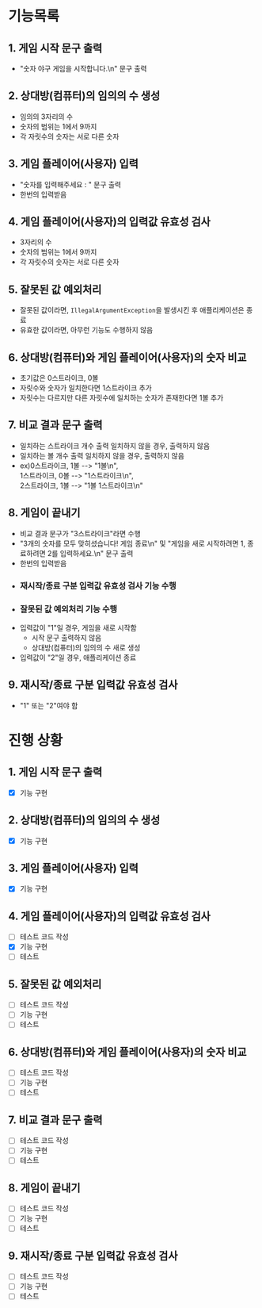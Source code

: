 # 기능목록

## 1. 게임 시작 문구 출력

- "숫자 야구 게임을 시작합니다.\n" 문구 출력

## 2. 상대방(컴퓨터)의 임의의 수 생성

- 임의의 3자리의 수
- 숫자의 범위는 1에서 9까지
- 각 자릿수의 숫자는 서로 다른 숫자

## 3. 게임 플레이어(사용자) 입력

- "숫자를 입력해주세요 : " 문구 출력
- 한번의 입력받음

## 4. 게임 플레이어(사용자)의 입력값 유효성 검사

- 3자리의 수
- 숫자의 범위는 1에서 9까지
- 각 자릿수의 숫자는 서로 다른 숫자

## 5. 잘못된 값 예외처리

- 잘못된 값이라면, `IllegalArgumentException`을 발생시킨 후 애플리케이션은 종료
- 유효한 값이라면, 아무런 기능도 수행하지 않음

## 6. 상대방(컴퓨터)와 게임 플레이어(사용자)의 숫자 비교

- 초기값은 0스트라이크, 0볼
- 자릿수와 숫자가 일치한다면 1스트라이크 추가
- 자릿수는 다르지만 다른 자릿수에 일치하는 숫자가 존재한다면 1볼 추가

## 7. 비교 결과 문구 출력

- 일치하는 스트라이크 개수 출력 일치하지 않을 경우, 출력하지 않음
- 일치하는 볼 개수 출력 일치하지 않을 경우, 출력하지 않음
- ex)0스트라이크, 1볼 --> "1볼\n",  
  1스트라이크, 0볼 --> "1스트라이크\n",  
  2스트라이크, 1볼 --> "1볼 1스트라이크\n"

## 8. 게임이 끝내기

- 비교 결과 문구가 "3스트라이크"라면 수행
- "3개의 숫자를 모두 맞히셨습니다! 게임 종료\n" 및 "게임을 새로 시작하려면 1, 종료하려면 2를 입력하세요.\n" 문구 출력
- 한번의 입력받음
- ### 재시작/종료 구분 입력값 유효성 검사 기능 수행
- ### 잘못된 값 예외처리 기능 수행
- 입력값이 "1"일 경우, 게임을 새로 시작함
    - 시작 문구 출력하지 않음
    - 상대방(컴퓨터)의 임의의 수 새로 생성
- 입력값이 "2"일 경우, 애플리케이션 종료

## 9. 재시작/종료 구분 입력값 유효성 검사

- "1" 또는 "2"여야 함

# 진행 상황

## 1. 게임 시작 문구 출력

- [x] 기능 구현

## 2. 상대방(컴퓨터)의 임의의 수 생성

- [x] 기능 구현

## 3. 게임 플레이어(사용자) 입력

- [x] 기능 구현

## 4. 게임 플레이어(사용자)의 입력값 유효성 검사

- [ ] 테스트 코드 작성
- [x] 기능 구현
- [ ] 테스트

## 5. 잘못된 값 예외처리

- [ ] 테스트 코드 작성
- [ ] 기능 구현
- [ ] 테스트

## 6. 상대방(컴퓨터)와 게임 플레이어(사용자)의 숫자 비교

- [ ] 테스트 코드 작성
- [ ] 기능 구현
- [ ] 테스트

## 7. 비교 결과 문구 출력

- [ ] 테스트 코드 작성
- [ ] 기능 구현
- [ ] 테스트

## 8. 게임이 끝내기

- [ ] 테스트 코드 작성
- [ ] 기능 구현
- [ ] 테스트

## 9. 재시작/종료 구분 입력값 유효성 검사

- [ ] 테스트 코드 작성
- [ ] 기능 구현
- [ ] 테스트